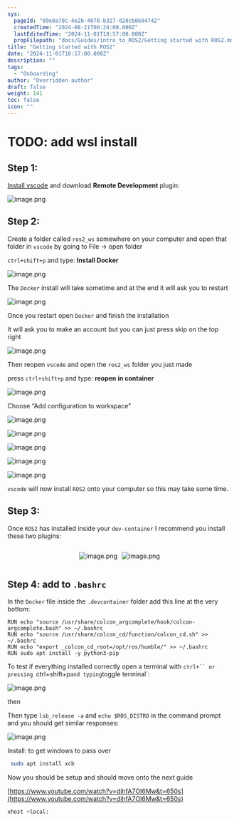 ```yaml
---
sys:
  pageId: "89e0a78c-4e2b-4070-b327-d28cb0694742"
  createdTime: "2024-08-21T00:24:00.000Z"
  lastEditedTime: "2024-11-01T18:57:00.000Z"
  propFilepath: "docs/Guides/intro_to_ROS2/Getting started with ROS2.md"
title: "Getting started with ROS2"
date: "2024-11-01T18:57:00.000Z"
description: ""
tags:
  - "Onboarding"
author: "Overridden author"
draft: false
weight: 141
toc: false
icon: ""
---
```


# TODO: add wsl install

## Step 1:

[Install vscode](https://code.visualstudio.com/download) and download **Remote Development** plugin:

![image.png](https://prod-files-secure.s3.us-west-2.amazonaws.com/d518164a-d88e-44d1-a4ee-3adb3bd8bce0/efb52993-1881-4a40-b95e-6f020334f022/image.png?X-Amz-Algorithm=AWS4-HMAC-SHA256&X-Amz-Content-Sha256=UNSIGNED-PAYLOAD&X-Amz-Credential=ASIAZI2LB4664M66JUMY%2F20250318%2Fus-west-2%2Fs3%2Faws4_request&X-Amz-Date=20250318T161011Z&X-Amz-Expires=3600&X-Amz-Security-Token=IQoJb3JpZ2luX2VjEAcaCXVzLXdlc3QtMiJHMEUCIHxJLiHrhgrM9yd78dVxHqQN%2BGIN7OlmtIHonxQl3xKWAiEA4FKdlEBIU0WUiO6QSIDkvCSvuzIbhtOLSQy%2BUv6QJnoq%2FwMIYBAAGgw2Mzc0MjMxODM4MDUiDDuqu9igVWmMYqWaKircAzGf9i1iKAvyLZYbMwH58QKxj%2F2wrs9avoErgqDpO%2F3KihCheB%2BiQLO14oUocqi7Z6547V2hJQ6DZM%2BnGzyPkutusr7AOa1jBSBQVpWHPet%2BTaQlwyCOrZfDT7r0UydHYMnzmig9lD4cyLTze3ZJQRfUbxEQIngJHd1XSNJndMG7PpbRydX6gsiMMaa%2FH%2FgxmMGyua1uVjZ9sj8h56vK1cRJBpKv75EEm%2BSN%2FL2QyMdEzMJdbYrhQG1DdYEgD9cHO1k83qol0QgfiS0%2FS079WVDAAsJlKil7aS9Gfmcvehybwq11UKcKa%2FLk6%2BDw%2BlT%2F5XpBOgyRsG97cuzWhVZAalC%2B9zC1x7Bvjb%2BcrzdcJLYNHZrQMpyr1VYXv7c%2FI9lZSQTa9c99TvzW30%2B06bYV55ixkDOLa7MxAwcXZHNhjG7ZNXs9z40nPmOisi%2FE%2F8kM7SXw4rUDufF5b0znQ8HDzm8aue7Oo1GQxaVBZAsfeqQ358g%2BcvI4J8GpB9sxuME8Bqqkgn2DppvmM81Ii6mmI%2BCsUtod02WOF4dRP4oqSdAmjynjuJLZ2l2x9ahIg%2BxSswmp2J1lp%2FFj3QChPFr5K8yMtUzK7q7PN%2B0XUj2Lw8dL9nH6IU0B08L4M3QkMKWV5r4GOqUB7BPAq9mT45SPhYpGvrZ0BDAHanROJInVJPOAPAepIogE1jwiQtTEZ8nyFfJcRCx5MXvASsuaxY352aA7j8QS032h3SSgaBVxxGtnvclmT%2FHAgPUIHGcEesj6H3s5KRwGQ9V%2FHptHYVseKJhcytOywvnpWeLbHDcKRLXh7ILlRYASL4tQj6LIsUzNg72DeP02BQ2r3qs%2BWKoOczi6Pl2Wv9wKePSS&X-Amz-Signature=4fb1f333018b1482fd36f6c28be1c01e641516a0031818cdde98edf5a1fe99e6&X-Amz-SignedHeaders=host&x-id=GetObject)

## Step 2:

Create a folder called `ros2_ws` somewhere on your computer and open that folder in `vscode` by going to File → open folder 

`ctrl+shift+p` and type: **Install Docker**

![image.png](https://prod-files-secure.s3.us-west-2.amazonaws.com/d518164a-d88e-44d1-a4ee-3adb3bd8bce0/2269dc0e-1cd5-47ff-bceb-c04ad9b2eab0/image.png?X-Amz-Algorithm=AWS4-HMAC-SHA256&X-Amz-Content-Sha256=UNSIGNED-PAYLOAD&X-Amz-Credential=ASIAZI2LB4664M66JUMY%2F20250318%2Fus-west-2%2Fs3%2Faws4_request&X-Amz-Date=20250318T161011Z&X-Amz-Expires=3600&X-Amz-Security-Token=IQoJb3JpZ2luX2VjEAcaCXVzLXdlc3QtMiJHMEUCIHxJLiHrhgrM9yd78dVxHqQN%2BGIN7OlmtIHonxQl3xKWAiEA4FKdlEBIU0WUiO6QSIDkvCSvuzIbhtOLSQy%2BUv6QJnoq%2FwMIYBAAGgw2Mzc0MjMxODM4MDUiDDuqu9igVWmMYqWaKircAzGf9i1iKAvyLZYbMwH58QKxj%2F2wrs9avoErgqDpO%2F3KihCheB%2BiQLO14oUocqi7Z6547V2hJQ6DZM%2BnGzyPkutusr7AOa1jBSBQVpWHPet%2BTaQlwyCOrZfDT7r0UydHYMnzmig9lD4cyLTze3ZJQRfUbxEQIngJHd1XSNJndMG7PpbRydX6gsiMMaa%2FH%2FgxmMGyua1uVjZ9sj8h56vK1cRJBpKv75EEm%2BSN%2FL2QyMdEzMJdbYrhQG1DdYEgD9cHO1k83qol0QgfiS0%2FS079WVDAAsJlKil7aS9Gfmcvehybwq11UKcKa%2FLk6%2BDw%2BlT%2F5XpBOgyRsG97cuzWhVZAalC%2B9zC1x7Bvjb%2BcrzdcJLYNHZrQMpyr1VYXv7c%2FI9lZSQTa9c99TvzW30%2B06bYV55ixkDOLa7MxAwcXZHNhjG7ZNXs9z40nPmOisi%2FE%2F8kM7SXw4rUDufF5b0znQ8HDzm8aue7Oo1GQxaVBZAsfeqQ358g%2BcvI4J8GpB9sxuME8Bqqkgn2DppvmM81Ii6mmI%2BCsUtod02WOF4dRP4oqSdAmjynjuJLZ2l2x9ahIg%2BxSswmp2J1lp%2FFj3QChPFr5K8yMtUzK7q7PN%2B0XUj2Lw8dL9nH6IU0B08L4M3QkMKWV5r4GOqUB7BPAq9mT45SPhYpGvrZ0BDAHanROJInVJPOAPAepIogE1jwiQtTEZ8nyFfJcRCx5MXvASsuaxY352aA7j8QS032h3SSgaBVxxGtnvclmT%2FHAgPUIHGcEesj6H3s5KRwGQ9V%2FHptHYVseKJhcytOywvnpWeLbHDcKRLXh7ILlRYASL4tQj6LIsUzNg72DeP02BQ2r3qs%2BWKoOczi6Pl2Wv9wKePSS&X-Amz-Signature=d74469536d45b5fca94266c39e1ec8ddb178d76f3d50399d17f603c3d0105270&X-Amz-SignedHeaders=host&x-id=GetObject)

The `Docker` install will take sometime and at the end it will ask you to restart

![image.png](https://prod-files-secure.s3.us-west-2.amazonaws.com/d518164a-d88e-44d1-a4ee-3adb3bd8bce0/ed233f78-be33-4b1f-b89c-9c346c0e961e/image.png?X-Amz-Algorithm=AWS4-HMAC-SHA256&X-Amz-Content-Sha256=UNSIGNED-PAYLOAD&X-Amz-Credential=ASIAZI2LB4664M66JUMY%2F20250318%2Fus-west-2%2Fs3%2Faws4_request&X-Amz-Date=20250318T161011Z&X-Amz-Expires=3600&X-Amz-Security-Token=IQoJb3JpZ2luX2VjEAcaCXVzLXdlc3QtMiJHMEUCIHxJLiHrhgrM9yd78dVxHqQN%2BGIN7OlmtIHonxQl3xKWAiEA4FKdlEBIU0WUiO6QSIDkvCSvuzIbhtOLSQy%2BUv6QJnoq%2FwMIYBAAGgw2Mzc0MjMxODM4MDUiDDuqu9igVWmMYqWaKircAzGf9i1iKAvyLZYbMwH58QKxj%2F2wrs9avoErgqDpO%2F3KihCheB%2BiQLO14oUocqi7Z6547V2hJQ6DZM%2BnGzyPkutusr7AOa1jBSBQVpWHPet%2BTaQlwyCOrZfDT7r0UydHYMnzmig9lD4cyLTze3ZJQRfUbxEQIngJHd1XSNJndMG7PpbRydX6gsiMMaa%2FH%2FgxmMGyua1uVjZ9sj8h56vK1cRJBpKv75EEm%2BSN%2FL2QyMdEzMJdbYrhQG1DdYEgD9cHO1k83qol0QgfiS0%2FS079WVDAAsJlKil7aS9Gfmcvehybwq11UKcKa%2FLk6%2BDw%2BlT%2F5XpBOgyRsG97cuzWhVZAalC%2B9zC1x7Bvjb%2BcrzdcJLYNHZrQMpyr1VYXv7c%2FI9lZSQTa9c99TvzW30%2B06bYV55ixkDOLa7MxAwcXZHNhjG7ZNXs9z40nPmOisi%2FE%2F8kM7SXw4rUDufF5b0znQ8HDzm8aue7Oo1GQxaVBZAsfeqQ358g%2BcvI4J8GpB9sxuME8Bqqkgn2DppvmM81Ii6mmI%2BCsUtod02WOF4dRP4oqSdAmjynjuJLZ2l2x9ahIg%2BxSswmp2J1lp%2FFj3QChPFr5K8yMtUzK7q7PN%2B0XUj2Lw8dL9nH6IU0B08L4M3QkMKWV5r4GOqUB7BPAq9mT45SPhYpGvrZ0BDAHanROJInVJPOAPAepIogE1jwiQtTEZ8nyFfJcRCx5MXvASsuaxY352aA7j8QS032h3SSgaBVxxGtnvclmT%2FHAgPUIHGcEesj6H3s5KRwGQ9V%2FHptHYVseKJhcytOywvnpWeLbHDcKRLXh7ILlRYASL4tQj6LIsUzNg72DeP02BQ2r3qs%2BWKoOczi6Pl2Wv9wKePSS&X-Amz-Signature=7d099337d54e596b8ef031983a92fa94d1a0e4a163472e68a7b9ea2d246b98a3&X-Amz-SignedHeaders=host&x-id=GetObject)

Once you restart open `Docker` and finish the installation

It will ask you to make an account but you can just press skip on the top right

![image.png](https://prod-files-secure.s3.us-west-2.amazonaws.com/d518164a-d88e-44d1-a4ee-3adb3bd8bce0/21010ad9-1659-4fd9-9f59-9932a09b2a3d/image.png?X-Amz-Algorithm=AWS4-HMAC-SHA256&X-Amz-Content-Sha256=UNSIGNED-PAYLOAD&X-Amz-Credential=ASIAZI2LB4664M66JUMY%2F20250318%2Fus-west-2%2Fs3%2Faws4_request&X-Amz-Date=20250318T161011Z&X-Amz-Expires=3600&X-Amz-Security-Token=IQoJb3JpZ2luX2VjEAcaCXVzLXdlc3QtMiJHMEUCIHxJLiHrhgrM9yd78dVxHqQN%2BGIN7OlmtIHonxQl3xKWAiEA4FKdlEBIU0WUiO6QSIDkvCSvuzIbhtOLSQy%2BUv6QJnoq%2FwMIYBAAGgw2Mzc0MjMxODM4MDUiDDuqu9igVWmMYqWaKircAzGf9i1iKAvyLZYbMwH58QKxj%2F2wrs9avoErgqDpO%2F3KihCheB%2BiQLO14oUocqi7Z6547V2hJQ6DZM%2BnGzyPkutusr7AOa1jBSBQVpWHPet%2BTaQlwyCOrZfDT7r0UydHYMnzmig9lD4cyLTze3ZJQRfUbxEQIngJHd1XSNJndMG7PpbRydX6gsiMMaa%2FH%2FgxmMGyua1uVjZ9sj8h56vK1cRJBpKv75EEm%2BSN%2FL2QyMdEzMJdbYrhQG1DdYEgD9cHO1k83qol0QgfiS0%2FS079WVDAAsJlKil7aS9Gfmcvehybwq11UKcKa%2FLk6%2BDw%2BlT%2F5XpBOgyRsG97cuzWhVZAalC%2B9zC1x7Bvjb%2BcrzdcJLYNHZrQMpyr1VYXv7c%2FI9lZSQTa9c99TvzW30%2B06bYV55ixkDOLa7MxAwcXZHNhjG7ZNXs9z40nPmOisi%2FE%2F8kM7SXw4rUDufF5b0znQ8HDzm8aue7Oo1GQxaVBZAsfeqQ358g%2BcvI4J8GpB9sxuME8Bqqkgn2DppvmM81Ii6mmI%2BCsUtod02WOF4dRP4oqSdAmjynjuJLZ2l2x9ahIg%2BxSswmp2J1lp%2FFj3QChPFr5K8yMtUzK7q7PN%2B0XUj2Lw8dL9nH6IU0B08L4M3QkMKWV5r4GOqUB7BPAq9mT45SPhYpGvrZ0BDAHanROJInVJPOAPAepIogE1jwiQtTEZ8nyFfJcRCx5MXvASsuaxY352aA7j8QS032h3SSgaBVxxGtnvclmT%2FHAgPUIHGcEesj6H3s5KRwGQ9V%2FHptHYVseKJhcytOywvnpWeLbHDcKRLXh7ILlRYASL4tQj6LIsUzNg72DeP02BQ2r3qs%2BWKoOczi6Pl2Wv9wKePSS&X-Amz-Signature=69a1350924c53ea2fcc3baea163453b6c2b37f459f48cccbf6248ae0f3833a30&X-Amz-SignedHeaders=host&x-id=GetObject)

Then reopen `vscode` and open the `ros2_ws` folder you just made

press `ctrl+shift+p` and type: **reopen in container**

![image.png](https://prod-files-secure.s3.us-west-2.amazonaws.com/d518164a-d88e-44d1-a4ee-3adb3bd8bce0/4e93b8c2-41ad-488c-8095-c74205196118/image.png?X-Amz-Algorithm=AWS4-HMAC-SHA256&X-Amz-Content-Sha256=UNSIGNED-PAYLOAD&X-Amz-Credential=ASIAZI2LB4664M66JUMY%2F20250318%2Fus-west-2%2Fs3%2Faws4_request&X-Amz-Date=20250318T161011Z&X-Amz-Expires=3600&X-Amz-Security-Token=IQoJb3JpZ2luX2VjEAcaCXVzLXdlc3QtMiJHMEUCIHxJLiHrhgrM9yd78dVxHqQN%2BGIN7OlmtIHonxQl3xKWAiEA4FKdlEBIU0WUiO6QSIDkvCSvuzIbhtOLSQy%2BUv6QJnoq%2FwMIYBAAGgw2Mzc0MjMxODM4MDUiDDuqu9igVWmMYqWaKircAzGf9i1iKAvyLZYbMwH58QKxj%2F2wrs9avoErgqDpO%2F3KihCheB%2BiQLO14oUocqi7Z6547V2hJQ6DZM%2BnGzyPkutusr7AOa1jBSBQVpWHPet%2BTaQlwyCOrZfDT7r0UydHYMnzmig9lD4cyLTze3ZJQRfUbxEQIngJHd1XSNJndMG7PpbRydX6gsiMMaa%2FH%2FgxmMGyua1uVjZ9sj8h56vK1cRJBpKv75EEm%2BSN%2FL2QyMdEzMJdbYrhQG1DdYEgD9cHO1k83qol0QgfiS0%2FS079WVDAAsJlKil7aS9Gfmcvehybwq11UKcKa%2FLk6%2BDw%2BlT%2F5XpBOgyRsG97cuzWhVZAalC%2B9zC1x7Bvjb%2BcrzdcJLYNHZrQMpyr1VYXv7c%2FI9lZSQTa9c99TvzW30%2B06bYV55ixkDOLa7MxAwcXZHNhjG7ZNXs9z40nPmOisi%2FE%2F8kM7SXw4rUDufF5b0znQ8HDzm8aue7Oo1GQxaVBZAsfeqQ358g%2BcvI4J8GpB9sxuME8Bqqkgn2DppvmM81Ii6mmI%2BCsUtod02WOF4dRP4oqSdAmjynjuJLZ2l2x9ahIg%2BxSswmp2J1lp%2FFj3QChPFr5K8yMtUzK7q7PN%2B0XUj2Lw8dL9nH6IU0B08L4M3QkMKWV5r4GOqUB7BPAq9mT45SPhYpGvrZ0BDAHanROJInVJPOAPAepIogE1jwiQtTEZ8nyFfJcRCx5MXvASsuaxY352aA7j8QS032h3SSgaBVxxGtnvclmT%2FHAgPUIHGcEesj6H3s5KRwGQ9V%2FHptHYVseKJhcytOywvnpWeLbHDcKRLXh7ILlRYASL4tQj6LIsUzNg72DeP02BQ2r3qs%2BWKoOczi6Pl2Wv9wKePSS&X-Amz-Signature=078c5a22a782ff6f957b0ef604d9e408c8e560b3b3449f1dfe9a1fde85562543&X-Amz-SignedHeaders=host&x-id=GetObject)

Choose “Add configuration to workspace”

![image.png](https://prod-files-secure.s3.us-west-2.amazonaws.com/d518164a-d88e-44d1-a4ee-3adb3bd8bce0/9560b282-5060-4989-ba37-97e7b2c22476/image.png?X-Amz-Algorithm=AWS4-HMAC-SHA256&X-Amz-Content-Sha256=UNSIGNED-PAYLOAD&X-Amz-Credential=ASIAZI2LB4664M66JUMY%2F20250318%2Fus-west-2%2Fs3%2Faws4_request&X-Amz-Date=20250318T161011Z&X-Amz-Expires=3600&X-Amz-Security-Token=IQoJb3JpZ2luX2VjEAcaCXVzLXdlc3QtMiJHMEUCIHxJLiHrhgrM9yd78dVxHqQN%2BGIN7OlmtIHonxQl3xKWAiEA4FKdlEBIU0WUiO6QSIDkvCSvuzIbhtOLSQy%2BUv6QJnoq%2FwMIYBAAGgw2Mzc0MjMxODM4MDUiDDuqu9igVWmMYqWaKircAzGf9i1iKAvyLZYbMwH58QKxj%2F2wrs9avoErgqDpO%2F3KihCheB%2BiQLO14oUocqi7Z6547V2hJQ6DZM%2BnGzyPkutusr7AOa1jBSBQVpWHPet%2BTaQlwyCOrZfDT7r0UydHYMnzmig9lD4cyLTze3ZJQRfUbxEQIngJHd1XSNJndMG7PpbRydX6gsiMMaa%2FH%2FgxmMGyua1uVjZ9sj8h56vK1cRJBpKv75EEm%2BSN%2FL2QyMdEzMJdbYrhQG1DdYEgD9cHO1k83qol0QgfiS0%2FS079WVDAAsJlKil7aS9Gfmcvehybwq11UKcKa%2FLk6%2BDw%2BlT%2F5XpBOgyRsG97cuzWhVZAalC%2B9zC1x7Bvjb%2BcrzdcJLYNHZrQMpyr1VYXv7c%2FI9lZSQTa9c99TvzW30%2B06bYV55ixkDOLa7MxAwcXZHNhjG7ZNXs9z40nPmOisi%2FE%2F8kM7SXw4rUDufF5b0znQ8HDzm8aue7Oo1GQxaVBZAsfeqQ358g%2BcvI4J8GpB9sxuME8Bqqkgn2DppvmM81Ii6mmI%2BCsUtod02WOF4dRP4oqSdAmjynjuJLZ2l2x9ahIg%2BxSswmp2J1lp%2FFj3QChPFr5K8yMtUzK7q7PN%2B0XUj2Lw8dL9nH6IU0B08L4M3QkMKWV5r4GOqUB7BPAq9mT45SPhYpGvrZ0BDAHanROJInVJPOAPAepIogE1jwiQtTEZ8nyFfJcRCx5MXvASsuaxY352aA7j8QS032h3SSgaBVxxGtnvclmT%2FHAgPUIHGcEesj6H3s5KRwGQ9V%2FHptHYVseKJhcytOywvnpWeLbHDcKRLXh7ILlRYASL4tQj6LIsUzNg72DeP02BQ2r3qs%2BWKoOczi6Pl2Wv9wKePSS&X-Amz-Signature=a0ce0b0bcdc7c58b28ba01110492540d17eabaf617ba3c1d2801a6204d4e557b&X-Amz-SignedHeaders=host&x-id=GetObject)

![image.png](https://prod-files-secure.s3.us-west-2.amazonaws.com/d518164a-d88e-44d1-a4ee-3adb3bd8bce0/2ee63f81-886b-48e8-a553-dc6e5eac99e4/image.png?X-Amz-Algorithm=AWS4-HMAC-SHA256&X-Amz-Content-Sha256=UNSIGNED-PAYLOAD&X-Amz-Credential=ASIAZI2LB4664M66JUMY%2F20250318%2Fus-west-2%2Fs3%2Faws4_request&X-Amz-Date=20250318T161011Z&X-Amz-Expires=3600&X-Amz-Security-Token=IQoJb3JpZ2luX2VjEAcaCXVzLXdlc3QtMiJHMEUCIHxJLiHrhgrM9yd78dVxHqQN%2BGIN7OlmtIHonxQl3xKWAiEA4FKdlEBIU0WUiO6QSIDkvCSvuzIbhtOLSQy%2BUv6QJnoq%2FwMIYBAAGgw2Mzc0MjMxODM4MDUiDDuqu9igVWmMYqWaKircAzGf9i1iKAvyLZYbMwH58QKxj%2F2wrs9avoErgqDpO%2F3KihCheB%2BiQLO14oUocqi7Z6547V2hJQ6DZM%2BnGzyPkutusr7AOa1jBSBQVpWHPet%2BTaQlwyCOrZfDT7r0UydHYMnzmig9lD4cyLTze3ZJQRfUbxEQIngJHd1XSNJndMG7PpbRydX6gsiMMaa%2FH%2FgxmMGyua1uVjZ9sj8h56vK1cRJBpKv75EEm%2BSN%2FL2QyMdEzMJdbYrhQG1DdYEgD9cHO1k83qol0QgfiS0%2FS079WVDAAsJlKil7aS9Gfmcvehybwq11UKcKa%2FLk6%2BDw%2BlT%2F5XpBOgyRsG97cuzWhVZAalC%2B9zC1x7Bvjb%2BcrzdcJLYNHZrQMpyr1VYXv7c%2FI9lZSQTa9c99TvzW30%2B06bYV55ixkDOLa7MxAwcXZHNhjG7ZNXs9z40nPmOisi%2FE%2F8kM7SXw4rUDufF5b0znQ8HDzm8aue7Oo1GQxaVBZAsfeqQ358g%2BcvI4J8GpB9sxuME8Bqqkgn2DppvmM81Ii6mmI%2BCsUtod02WOF4dRP4oqSdAmjynjuJLZ2l2x9ahIg%2BxSswmp2J1lp%2FFj3QChPFr5K8yMtUzK7q7PN%2B0XUj2Lw8dL9nH6IU0B08L4M3QkMKWV5r4GOqUB7BPAq9mT45SPhYpGvrZ0BDAHanROJInVJPOAPAepIogE1jwiQtTEZ8nyFfJcRCx5MXvASsuaxY352aA7j8QS032h3SSgaBVxxGtnvclmT%2FHAgPUIHGcEesj6H3s5KRwGQ9V%2FHptHYVseKJhcytOywvnpWeLbHDcKRLXh7ILlRYASL4tQj6LIsUzNg72DeP02BQ2r3qs%2BWKoOczi6Pl2Wv9wKePSS&X-Amz-Signature=da389e1f563099d546cba9e2493bd614acb34e0b0188349e259a9d44c0e25886&X-Amz-SignedHeaders=host&x-id=GetObject)

![image.png](https://prod-files-secure.s3.us-west-2.amazonaws.com/d518164a-d88e-44d1-a4ee-3adb3bd8bce0/ae1580b2-b048-407e-aed9-b584224a7a04/image.png?X-Amz-Algorithm=AWS4-HMAC-SHA256&X-Amz-Content-Sha256=UNSIGNED-PAYLOAD&X-Amz-Credential=ASIAZI2LB4664M66JUMY%2F20250318%2Fus-west-2%2Fs3%2Faws4_request&X-Amz-Date=20250318T161011Z&X-Amz-Expires=3600&X-Amz-Security-Token=IQoJb3JpZ2luX2VjEAcaCXVzLXdlc3QtMiJHMEUCIHxJLiHrhgrM9yd78dVxHqQN%2BGIN7OlmtIHonxQl3xKWAiEA4FKdlEBIU0WUiO6QSIDkvCSvuzIbhtOLSQy%2BUv6QJnoq%2FwMIYBAAGgw2Mzc0MjMxODM4MDUiDDuqu9igVWmMYqWaKircAzGf9i1iKAvyLZYbMwH58QKxj%2F2wrs9avoErgqDpO%2F3KihCheB%2BiQLO14oUocqi7Z6547V2hJQ6DZM%2BnGzyPkutusr7AOa1jBSBQVpWHPet%2BTaQlwyCOrZfDT7r0UydHYMnzmig9lD4cyLTze3ZJQRfUbxEQIngJHd1XSNJndMG7PpbRydX6gsiMMaa%2FH%2FgxmMGyua1uVjZ9sj8h56vK1cRJBpKv75EEm%2BSN%2FL2QyMdEzMJdbYrhQG1DdYEgD9cHO1k83qol0QgfiS0%2FS079WVDAAsJlKil7aS9Gfmcvehybwq11UKcKa%2FLk6%2BDw%2BlT%2F5XpBOgyRsG97cuzWhVZAalC%2B9zC1x7Bvjb%2BcrzdcJLYNHZrQMpyr1VYXv7c%2FI9lZSQTa9c99TvzW30%2B06bYV55ixkDOLa7MxAwcXZHNhjG7ZNXs9z40nPmOisi%2FE%2F8kM7SXw4rUDufF5b0znQ8HDzm8aue7Oo1GQxaVBZAsfeqQ358g%2BcvI4J8GpB9sxuME8Bqqkgn2DppvmM81Ii6mmI%2BCsUtod02WOF4dRP4oqSdAmjynjuJLZ2l2x9ahIg%2BxSswmp2J1lp%2FFj3QChPFr5K8yMtUzK7q7PN%2B0XUj2Lw8dL9nH6IU0B08L4M3QkMKWV5r4GOqUB7BPAq9mT45SPhYpGvrZ0BDAHanROJInVJPOAPAepIogE1jwiQtTEZ8nyFfJcRCx5MXvASsuaxY352aA7j8QS032h3SSgaBVxxGtnvclmT%2FHAgPUIHGcEesj6H3s5KRwGQ9V%2FHptHYVseKJhcytOywvnpWeLbHDcKRLXh7ILlRYASL4tQj6LIsUzNg72DeP02BQ2r3qs%2BWKoOczi6Pl2Wv9wKePSS&X-Amz-Signature=1fdaaae1faf1bc38d7a2302f071903941a9c62766310c999e93a5fd3ffb0bf4f&X-Amz-SignedHeaders=host&x-id=GetObject)

![image.png](https://prod-files-secure.s3.us-west-2.amazonaws.com/d518164a-d88e-44d1-a4ee-3adb3bd8bce0/53255b28-f75e-430f-b9e3-c0ac8577e42b/image.png?X-Amz-Algorithm=AWS4-HMAC-SHA256&X-Amz-Content-Sha256=UNSIGNED-PAYLOAD&X-Amz-Credential=ASIAZI2LB4664M66JUMY%2F20250318%2Fus-west-2%2Fs3%2Faws4_request&X-Amz-Date=20250318T161011Z&X-Amz-Expires=3600&X-Amz-Security-Token=IQoJb3JpZ2luX2VjEAcaCXVzLXdlc3QtMiJHMEUCIHxJLiHrhgrM9yd78dVxHqQN%2BGIN7OlmtIHonxQl3xKWAiEA4FKdlEBIU0WUiO6QSIDkvCSvuzIbhtOLSQy%2BUv6QJnoq%2FwMIYBAAGgw2Mzc0MjMxODM4MDUiDDuqu9igVWmMYqWaKircAzGf9i1iKAvyLZYbMwH58QKxj%2F2wrs9avoErgqDpO%2F3KihCheB%2BiQLO14oUocqi7Z6547V2hJQ6DZM%2BnGzyPkutusr7AOa1jBSBQVpWHPet%2BTaQlwyCOrZfDT7r0UydHYMnzmig9lD4cyLTze3ZJQRfUbxEQIngJHd1XSNJndMG7PpbRydX6gsiMMaa%2FH%2FgxmMGyua1uVjZ9sj8h56vK1cRJBpKv75EEm%2BSN%2FL2QyMdEzMJdbYrhQG1DdYEgD9cHO1k83qol0QgfiS0%2FS079WVDAAsJlKil7aS9Gfmcvehybwq11UKcKa%2FLk6%2BDw%2BlT%2F5XpBOgyRsG97cuzWhVZAalC%2B9zC1x7Bvjb%2BcrzdcJLYNHZrQMpyr1VYXv7c%2FI9lZSQTa9c99TvzW30%2B06bYV55ixkDOLa7MxAwcXZHNhjG7ZNXs9z40nPmOisi%2FE%2F8kM7SXw4rUDufF5b0znQ8HDzm8aue7Oo1GQxaVBZAsfeqQ358g%2BcvI4J8GpB9sxuME8Bqqkgn2DppvmM81Ii6mmI%2BCsUtod02WOF4dRP4oqSdAmjynjuJLZ2l2x9ahIg%2BxSswmp2J1lp%2FFj3QChPFr5K8yMtUzK7q7PN%2B0XUj2Lw8dL9nH6IU0B08L4M3QkMKWV5r4GOqUB7BPAq9mT45SPhYpGvrZ0BDAHanROJInVJPOAPAepIogE1jwiQtTEZ8nyFfJcRCx5MXvASsuaxY352aA7j8QS032h3SSgaBVxxGtnvclmT%2FHAgPUIHGcEesj6H3s5KRwGQ9V%2FHptHYVseKJhcytOywvnpWeLbHDcKRLXh7ILlRYASL4tQj6LIsUzNg72DeP02BQ2r3qs%2BWKoOczi6Pl2Wv9wKePSS&X-Amz-Signature=bfea338abb3841b858d53a1c9fb4b17cbfafdc4b934462c6e028fc698a31416d&X-Amz-SignedHeaders=host&x-id=GetObject)

![image.png](https://prod-files-secure.s3.us-west-2.amazonaws.com/d518164a-d88e-44d1-a4ee-3adb3bd8bce0/7c562767-5af9-4ffb-97d1-327bcdf4ee00/image.png?X-Amz-Algorithm=AWS4-HMAC-SHA256&X-Amz-Content-Sha256=UNSIGNED-PAYLOAD&X-Amz-Credential=ASIAZI2LB4664M66JUMY%2F20250318%2Fus-west-2%2Fs3%2Faws4_request&X-Amz-Date=20250318T161011Z&X-Amz-Expires=3600&X-Amz-Security-Token=IQoJb3JpZ2luX2VjEAcaCXVzLXdlc3QtMiJHMEUCIHxJLiHrhgrM9yd78dVxHqQN%2BGIN7OlmtIHonxQl3xKWAiEA4FKdlEBIU0WUiO6QSIDkvCSvuzIbhtOLSQy%2BUv6QJnoq%2FwMIYBAAGgw2Mzc0MjMxODM4MDUiDDuqu9igVWmMYqWaKircAzGf9i1iKAvyLZYbMwH58QKxj%2F2wrs9avoErgqDpO%2F3KihCheB%2BiQLO14oUocqi7Z6547V2hJQ6DZM%2BnGzyPkutusr7AOa1jBSBQVpWHPet%2BTaQlwyCOrZfDT7r0UydHYMnzmig9lD4cyLTze3ZJQRfUbxEQIngJHd1XSNJndMG7PpbRydX6gsiMMaa%2FH%2FgxmMGyua1uVjZ9sj8h56vK1cRJBpKv75EEm%2BSN%2FL2QyMdEzMJdbYrhQG1DdYEgD9cHO1k83qol0QgfiS0%2FS079WVDAAsJlKil7aS9Gfmcvehybwq11UKcKa%2FLk6%2BDw%2BlT%2F5XpBOgyRsG97cuzWhVZAalC%2B9zC1x7Bvjb%2BcrzdcJLYNHZrQMpyr1VYXv7c%2FI9lZSQTa9c99TvzW30%2B06bYV55ixkDOLa7MxAwcXZHNhjG7ZNXs9z40nPmOisi%2FE%2F8kM7SXw4rUDufF5b0znQ8HDzm8aue7Oo1GQxaVBZAsfeqQ358g%2BcvI4J8GpB9sxuME8Bqqkgn2DppvmM81Ii6mmI%2BCsUtod02WOF4dRP4oqSdAmjynjuJLZ2l2x9ahIg%2BxSswmp2J1lp%2FFj3QChPFr5K8yMtUzK7q7PN%2B0XUj2Lw8dL9nH6IU0B08L4M3QkMKWV5r4GOqUB7BPAq9mT45SPhYpGvrZ0BDAHanROJInVJPOAPAepIogE1jwiQtTEZ8nyFfJcRCx5MXvASsuaxY352aA7j8QS032h3SSgaBVxxGtnvclmT%2FHAgPUIHGcEesj6H3s5KRwGQ9V%2FHptHYVseKJhcytOywvnpWeLbHDcKRLXh7ILlRYASL4tQj6LIsUzNg72DeP02BQ2r3qs%2BWKoOczi6Pl2Wv9wKePSS&X-Amz-Signature=eba2093e3f57166c4a369d0bca4f3a30171f619c99246afc2f26df8de634e837&X-Amz-SignedHeaders=host&x-id=GetObject)

`vscode` will now install `ROS2` onto your computer so this may take some time.

## Step 3:

Once `ROS2` has installed inside your `dev-container` I recommend you install these two plugins:

<div style="display: flex;flex-direction: row; column-gap:10px; max-width: 630px;justify-content: center;">
<div>

![image.png](https://prod-files-secure.s3.us-west-2.amazonaws.com/d518164a-d88e-44d1-a4ee-3adb3bd8bce0/3fc3d550-5a54-4ba1-ba6b-faa01cdb7369/image.png?X-Amz-Algorithm=AWS4-HMAC-SHA256&X-Amz-Content-Sha256=UNSIGNED-PAYLOAD&X-Amz-Credential=ASIAZI2LB466XQNVIXHT%2F20250318%2Fus-west-2%2Fs3%2Faws4_request&X-Amz-Date=20250318T161013Z&X-Amz-Expires=3600&X-Amz-Security-Token=IQoJb3JpZ2luX2VjEAcaCXVzLXdlc3QtMiJIMEYCIQCOjKLYxTCNFQTQ4kxh7frWOSsa1KtbqKUwljtrmdFf4gIhANUgiEupc2sSlSjEBZeUuBLUeKtsyRdK2byHD2rd0CFlKv8DCGAQABoMNjM3NDIzMTgzODA1IgzCkyrw2xvmZJ9674sq3AOLcsLJFyHzLfNvmALN%2BRMXqBK9pZmHndwB3rFINDk8tUvRKdx9EbKEFMRv4DCk2oYZUutVpw2qwp8T0GeXp3LMsVrlj7TmBTwqFMMLIZwis392PAMkjrv79uisUww40JTNFlTh09dfxSDG0W5VhRgqwICK%2FOadn57OBK0arb5%2Fz1FxRNQkwX5DeluQhjObBK9Oh3QyHiKEcsqwm8ybfWNzkuulEOjAQB%2BbVVVdgzKOqYx4Na4cJ96ob66y%2BPh9yMYTV0rm4Y%2F7woxH5tAPFIYMMr3HL5tniFIkU8Z5%2Bgf4F0QgfR1umzDJF3YSQIHmltUN4aQfFYorWziQ%2BToIFhiS4ZjA%2B%2FPEQYhLwltufiSMOubvHOg6R2KzDC7nnH%2F3eab1c5Whk5rmRUC4DzbtwP0f9R%2FqmzNdnliZRnqKnyRKf7rFn8WQ%2FyP4kHC51gV%2FX69LPDstM7P72TP%2FNE0zTegaz2Dv3zutGs9OckZVpEthNZnRf7oDoshNHwg6z2b2wKex2bVC01nCnEAszSws8pWnKbjZ5GOe3kU4Cti1E8G3VE9FmzU8zwxKbVxPS2BCL3GngE6ORrtcatX2kQClodJo9OD6KQZDLD092YrHz%2BD%2BSbfr0ToChYgvbNJtCTDXlOa%2BBjqkAezCAeh%2BQKObkF1g4ZIfMs5z%2FuNuylHlzOatISWpckW4BoxfKPtP3oA%2F1vXY14ZonRCygbIOSNY%2FDJ%2BkL2qKnUS88lsoY%2F8yqqf218cAIcZEXHsfIBLxngOydP6I1nFZRUA%2Bf4iinXqD1HJpfWnM0Y8Pt4fGrPSBxsn75ArvLzpF%2Fu026fJzEUzWmSI%2FoxPjJuwAywMPzmg4rusrtrMZYRMIXSNf&X-Amz-Signature=b84cdcefcabfdfeb5ec4496d17e7c3237afa55df73b3a4d841d1366f2d86243a&X-Amz-SignedHeaders=host&x-id=GetObject)

</div>
<div>

![image.png](https://prod-files-secure.s3.us-west-2.amazonaws.com/d518164a-d88e-44d1-a4ee-3adb3bd8bce0/d994cc66-13c2-4093-a5a3-f84cf4601a82/image.png?X-Amz-Algorithm=AWS4-HMAC-SHA256&X-Amz-Content-Sha256=UNSIGNED-PAYLOAD&X-Amz-Credential=ASIAZI2LB466UNBN3WTM%2F20250318%2Fus-west-2%2Fs3%2Faws4_request&X-Amz-Date=20250318T161013Z&X-Amz-Expires=3600&X-Amz-Security-Token=IQoJb3JpZ2luX2VjEAcaCXVzLXdlc3QtMiJIMEYCIQCN%2BX67tLv3Xn5QMUU%2Bv%2Fdc0Cv%2BT0IAve%2F8L57655hoTgIhALn%2BUTinO2LUvglxfujx0Lin819bElbfgi%2FHOGrhF0y2Kv8DCGAQABoMNjM3NDIzMTgzODA1IgyUVOJJQ%2FlbDyU2I4Iq3AMFCjh9W%2FiIFHM%2F0TvtnN%2BaPPF7HR6jmrf0KvD4%2B6d03xdX5PUy%2FJpaWr0st%2B8pzbbLIJL4IAv0mntOEFKz4Qg3e8BnbmlRgX4UgNKvPskFDddoLVO0PZoxawDZkdh1zKIowWK%2BM1o1RwTm3dd1fjc4SEuBEwvwAQQWJYw7wDAAMWzs8eXFHRn7RqDI4Xm8EtXQiphv0RoZIVktZkuzN%2F4y0Vif5FVNFvK7NNefzgGEWggUAQUV61JVLq1kq4ntz127u3PjoVUA0dlQ3hIeG9wUnaVk5%2FuzJbSzFm9v9D0%2BX9OiQ%2FyEFmB%2FAO9Btggz46eUesPx%2Bt5XDc6E%2Bcq3ksWmNYnLBchRExVi4vLhQBJ1ITonsOKdKfZOGaI3YZoBG66VSIdkWQB6KRu7tJOGiZNmSs1%2Fu%2FtHz7LSHWo435e%2BKcCRjIj8cIBGg99oVyx2P26IXWZqD5wdRRTtIVkamtiDm9CVY825UgfCgl82qShX%2BCUbdvb4EyEIJQEpkJVlW41DDyJpznr0LgWtfX3wwd9FMjJgE9zPXzjd4yu6Eqvba9SH8n3d%2FPDAmgmricWja1VtlnnC4Fx%2FbqU4of%2FWmxwvILBiq0XeNd9vBEvtLZCI2KC2vuK7hyp1rzCIXzCElea%2BBjqkAeQ3dAELxeRlVESdgsSiSmvbLDYNJCwbiVUxCH%2BRzyZLtAYKsBnBMDA5kC0LI7zm4PwAr4YtO3molcGUNWk8e57Yy2JvDnedtcJMY2llRQHC%2ByLlF6cEzu88V6hcOIAC4UaAdXPTRjnDS0Qjsb7Sg%2FQjie%2FZUuzmYGYrZLjP0yLdLmxpslEFGN3%2FbzWn%2FpbdD2vvrp4t%2BfeDtZcSfXdZDSMmTDFO&X-Amz-Signature=a445fb000aafa04b17b775bc9dbb65a25335d774208aef76a7bd0b24aef4eeee&X-Amz-SignedHeaders=host&x-id=GetObject)

</div>
</div>

## Step 4: add to `.bashrc`

In the `Docker` file inside the `.devcontainer` folder add this line at the very bottom: 

```docker
RUN echo "source /usr/share/colcon_argcomplete/hook/colcon-argcomplete.bash" >> ~/.bashrc
RUN echo "source /usr/share/colcon_cd/function/colcon_cd.sh" >> ~/.bashrc
RUN echo "export _colcon_cd_root=/opt/ros/humble/" >> ~/.bashrc
RUN sudo apt install -y python3-pip 
```

To test if everything installed correctly open a terminal with `ctrl+`` or pressing `ctrl+shift+p` and typing `toggle terminal`:

![image.png](https://prod-files-secure.s3.us-west-2.amazonaws.com/d518164a-d88e-44d1-a4ee-3adb3bd8bce0/6a4943d8-b04e-4c02-9a58-775f3384d1a5/image.png?X-Amz-Algorithm=AWS4-HMAC-SHA256&X-Amz-Content-Sha256=UNSIGNED-PAYLOAD&X-Amz-Credential=ASIAZI2LB4664M66JUMY%2F20250318%2Fus-west-2%2Fs3%2Faws4_request&X-Amz-Date=20250318T161011Z&X-Amz-Expires=3600&X-Amz-Security-Token=IQoJb3JpZ2luX2VjEAcaCXVzLXdlc3QtMiJHMEUCIHxJLiHrhgrM9yd78dVxHqQN%2BGIN7OlmtIHonxQl3xKWAiEA4FKdlEBIU0WUiO6QSIDkvCSvuzIbhtOLSQy%2BUv6QJnoq%2FwMIYBAAGgw2Mzc0MjMxODM4MDUiDDuqu9igVWmMYqWaKircAzGf9i1iKAvyLZYbMwH58QKxj%2F2wrs9avoErgqDpO%2F3KihCheB%2BiQLO14oUocqi7Z6547V2hJQ6DZM%2BnGzyPkutusr7AOa1jBSBQVpWHPet%2BTaQlwyCOrZfDT7r0UydHYMnzmig9lD4cyLTze3ZJQRfUbxEQIngJHd1XSNJndMG7PpbRydX6gsiMMaa%2FH%2FgxmMGyua1uVjZ9sj8h56vK1cRJBpKv75EEm%2BSN%2FL2QyMdEzMJdbYrhQG1DdYEgD9cHO1k83qol0QgfiS0%2FS079WVDAAsJlKil7aS9Gfmcvehybwq11UKcKa%2FLk6%2BDw%2BlT%2F5XpBOgyRsG97cuzWhVZAalC%2B9zC1x7Bvjb%2BcrzdcJLYNHZrQMpyr1VYXv7c%2FI9lZSQTa9c99TvzW30%2B06bYV55ixkDOLa7MxAwcXZHNhjG7ZNXs9z40nPmOisi%2FE%2F8kM7SXw4rUDufF5b0znQ8HDzm8aue7Oo1GQxaVBZAsfeqQ358g%2BcvI4J8GpB9sxuME8Bqqkgn2DppvmM81Ii6mmI%2BCsUtod02WOF4dRP4oqSdAmjynjuJLZ2l2x9ahIg%2BxSswmp2J1lp%2FFj3QChPFr5K8yMtUzK7q7PN%2B0XUj2Lw8dL9nH6IU0B08L4M3QkMKWV5r4GOqUB7BPAq9mT45SPhYpGvrZ0BDAHanROJInVJPOAPAepIogE1jwiQtTEZ8nyFfJcRCx5MXvASsuaxY352aA7j8QS032h3SSgaBVxxGtnvclmT%2FHAgPUIHGcEesj6H3s5KRwGQ9V%2FHptHYVseKJhcytOywvnpWeLbHDcKRLXh7ILlRYASL4tQj6LIsUzNg72DeP02BQ2r3qs%2BWKoOczi6Pl2Wv9wKePSS&X-Amz-Signature=4f0895eb4973f1817b825dc86e7d8d72f77449949f8f2af2b45c0f2593fcd85c&X-Amz-SignedHeaders=host&x-id=GetObject)

then 

Then type `lsb_release -a` and `echo $ROS_DISTRO` in the command prompt and you should get similar responses:

![image.png](https://prod-files-secure.s3.us-west-2.amazonaws.com/d518164a-d88e-44d1-a4ee-3adb3bd8bce0/3e635dec-a805-4e85-8b9e-d000e5b71a4e/image.png?X-Amz-Algorithm=AWS4-HMAC-SHA256&X-Amz-Content-Sha256=UNSIGNED-PAYLOAD&X-Amz-Credential=ASIAZI2LB4664M66JUMY%2F20250318%2Fus-west-2%2Fs3%2Faws4_request&X-Amz-Date=20250318T161011Z&X-Amz-Expires=3600&X-Amz-Security-Token=IQoJb3JpZ2luX2VjEAcaCXVzLXdlc3QtMiJHMEUCIHxJLiHrhgrM9yd78dVxHqQN%2BGIN7OlmtIHonxQl3xKWAiEA4FKdlEBIU0WUiO6QSIDkvCSvuzIbhtOLSQy%2BUv6QJnoq%2FwMIYBAAGgw2Mzc0MjMxODM4MDUiDDuqu9igVWmMYqWaKircAzGf9i1iKAvyLZYbMwH58QKxj%2F2wrs9avoErgqDpO%2F3KihCheB%2BiQLO14oUocqi7Z6547V2hJQ6DZM%2BnGzyPkutusr7AOa1jBSBQVpWHPet%2BTaQlwyCOrZfDT7r0UydHYMnzmig9lD4cyLTze3ZJQRfUbxEQIngJHd1XSNJndMG7PpbRydX6gsiMMaa%2FH%2FgxmMGyua1uVjZ9sj8h56vK1cRJBpKv75EEm%2BSN%2FL2QyMdEzMJdbYrhQG1DdYEgD9cHO1k83qol0QgfiS0%2FS079WVDAAsJlKil7aS9Gfmcvehybwq11UKcKa%2FLk6%2BDw%2BlT%2F5XpBOgyRsG97cuzWhVZAalC%2B9zC1x7Bvjb%2BcrzdcJLYNHZrQMpyr1VYXv7c%2FI9lZSQTa9c99TvzW30%2B06bYV55ixkDOLa7MxAwcXZHNhjG7ZNXs9z40nPmOisi%2FE%2F8kM7SXw4rUDufF5b0znQ8HDzm8aue7Oo1GQxaVBZAsfeqQ358g%2BcvI4J8GpB9sxuME8Bqqkgn2DppvmM81Ii6mmI%2BCsUtod02WOF4dRP4oqSdAmjynjuJLZ2l2x9ahIg%2BxSswmp2J1lp%2FFj3QChPFr5K8yMtUzK7q7PN%2B0XUj2Lw8dL9nH6IU0B08L4M3QkMKWV5r4GOqUB7BPAq9mT45SPhYpGvrZ0BDAHanROJInVJPOAPAepIogE1jwiQtTEZ8nyFfJcRCx5MXvASsuaxY352aA7j8QS032h3SSgaBVxxGtnvclmT%2FHAgPUIHGcEesj6H3s5KRwGQ9V%2FHptHYVseKJhcytOywvnpWeLbHDcKRLXh7ILlRYASL4tQj6LIsUzNg72DeP02BQ2r3qs%2BWKoOczi6Pl2Wv9wKePSS&X-Amz-Signature=2e39fec018df95643dec6c36d973e60d0007e5e2926e9049137666a51df1a98b&X-Amz-SignedHeaders=host&x-id=GetObject)

Install:  to get windows to pass over

```bash
 sudo apt install xcb
```

Now you should be setup and should move onto the next guide 

[https://www.youtube.com/watch?v=dihfA7Ol6Mw&t=650s](https://www.youtube.com/watch?v=dihfA7Ol6Mw&t=650s)

```python
xhost +local:
```
